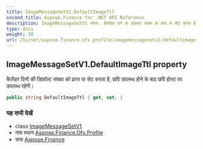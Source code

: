```yaml
---
title: ImageMessageSetV1.DefaultImageTtl
second_title: Aspose.Finance for .NET API Reference
description: ImageMessageSetV1 संपत्त. कैलेंडर दनं क डफ़ल्ट संख्य क प्रप्त य सेट करत है छव उपलब्ध हने के बद छव हस्ट पर उपलब्ध रहेग
type: docs
weight: 30
url: /hi/net/aspose.finance.ofx.profile/imagemessagesetv1/defaultimagettl/
---
```

## ImageMessageSetV1.DefaultImageTtl property

कैलेंडर दिनों की डिफ़ॉल्ट संख्या को प्राप्त या सेट करता है, छवि उपलब्ध होने के बाद छवि होस्ट पर उपलब्ध रहेगी।

```csharp
public string DefaultImageTtl { get; set; }
```

### यह सभी देखें

* class [ImageMessageSetV1](../)
* नाम स्थान [Aspose.Finance.Ofx.Profile](../../imagemessagesetv1/)
* सभा [Aspose.Finance](../../../)


